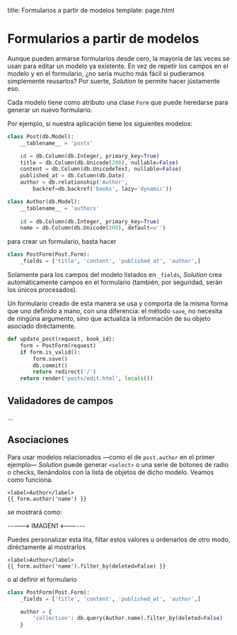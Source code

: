 title: Formularios a partir de modelos
template: page.html


# Formularios a partir de modelos

Aunque pueden armarse formularios desde cero, la mayoría de las veces se usan para editar un modelo ya existente. En vez de repetir los campos en el modelo y en el formulario, ¿no sería mucho más fácil si pudieramos simplemente reusarlos? Por suerte, _Solution_ te permite hacer jústamente eso.

Cada modelo tiene como atributo una clase `Form` que puede heredarse para generar un nuevo formulario.

Por ejemplo, si nuestra aplicación tiene los siguientes modelos:

```python
class Post(db.Model):
    __tablename__ = 'posts'

    id = db.Column(db.Integer, primary_key=True)
    title = db.Column(db.Unicode(200), nullable=False)
    content = db.Column(db.UnicodeText, nullable=False)
    published_at = db.Column(db.Date)
    author = db.relationship('Author', 
        backref=db.backref('books', lazy='dynamic'))
```

```python
class Author(db.Model):
    __tablename__ = 'authors'
    
    id = db.Column(db.Integer, primary_key=True)
    name = db.Column(db.Unicode(200), default=u'')
```

para crear un formulario, basta hacer

```python
class PostForm(Post.Form):
    _fields = ['title', 'content', 'published_at', 'author',]
```

Solamente para los campos del modelo listados en `_fields`, _Solution_ crea automáticamente campos en el formulario (también, por seguridad, serán los únicos procesados).

Un formulario creado de esta manera se usa y comporta de la misma forma que uno definido a mano, con una diferencia: el método `save`, no necesita de ningúna argumento, sino que actualiza la información de su objeto asociado diréctamente.

```python
def update_post(request, book_id):
    form = PostForm(request)
    if form.is_valid():
        form.save()
        db.commit()
        return redirect('/')
    return render('posts/edit.html', locals())
```

## Validadores de campos

...




## Asociaciones

Para usar modelos relacionados —como el de `post.author` en el primer ejemplo— _Solution_ puede generar `<select>` o una serie de botones de radio o checks, llenándolos con la lista de objetos de dicho modelo. Veamos como funciona.

```jinja
<label>Author</label>
{{ form.author('name') }}
```

se mostrará como:

-----> IMAGEN1 <------

Puedes personalizar esta lita, filtar estos valores u ordenarlos de otro modo, diréctamente al mostrarlos

```jinja
<label>Author</label>
{{ form.author('name').filter_by(deleted=False) }}
```

o al definir el formulario

```python
class PostForm(Post.Form):
    _fields = ['title', 'content', 'published_at', 'author',]

    author = {
        'collection': db.query(Author.name).filter_by(deleted=False)
    }
```

